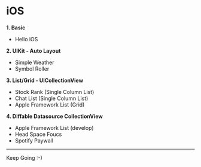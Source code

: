 # iOS


**1. Basic**
  - Hello iOS
  
**2. UIKit - Auto Layout**
  - Simple Weather
  - Symbol Roller
  
**3. List/Grid - UICollectionView**
  - Stock Rank (Single Column List)
  - Chat List (Single Column List)
  - Apple Framework List (Grid)
  
**4. Diffable Datasource CollectionView**
  - Apple Framework List (develop)
  - Head Space Foucs
  - Spotify Paywall
  
	
--------------

Keep Going :-) 

